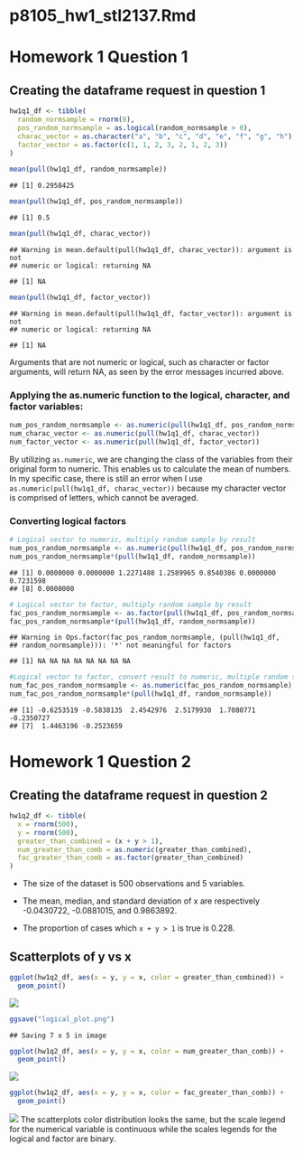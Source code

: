 p8105\_hw1\_stl2137.Rmd
================

# Homework 1 Question 1

## Creating the dataframe request in question 1

``` r
hw1q1_df <- tibble(
  random_normsample = rnorm(8),
  pos_random_normsample = as.logical(random_normsample > 0), 
  charac_vector = as.character("a", "b", "c", "d", "e", "f", "g", "h"),
  factor_vector = as.factor(c(1, 1, 2, 3, 2, 1, 2, 3)) 
)

mean(pull(hw1q1_df, random_normsample))
```

    ## [1] 0.2958425

``` r
mean(pull(hw1q1_df, pos_random_normsample))
```

    ## [1] 0.5

``` r
mean(pull(hw1q1_df, charac_vector))
```

    ## Warning in mean.default(pull(hw1q1_df, charac_vector)): argument is not
    ## numeric or logical: returning NA

    ## [1] NA

``` r
mean(pull(hw1q1_df, factor_vector))
```

    ## Warning in mean.default(pull(hw1q1_df, factor_vector)): argument is not
    ## numeric or logical: returning NA

    ## [1] NA

Arguments that are not numeric or logical, such as character or factor
arguments, will return NA, as seen by the error messages incurred
above.

### Applying the as.numeric function to the logical, character, and factor variables:

``` r
num_pos_random_normsample <- as.numeric(pull(hw1q1_df, pos_random_normsample))
num_charac_vector <- as.numeric(pull(hw1q1_df, charac_vector))
num_factor_vector <- as.numeric(pull(hw1q1_df, factor_vector))
```

By utilizing `as.numeric`, we are changing the class of the variables
from their original form to numeric. This enables us to calculate the
mean of numbers. In my specific case, there is still an error when I use
`as.numeric(pull(hw1q1_df, charac_vector))` because my character vector
is comprised of letters, which cannot be averaged.

### Converting logical factors

``` r
# Logical vector to numeric, multiply random sample by result
num_pos_random_normsample <- as.numeric(pull(hw1q1_df, pos_random_normsample))
num_pos_random_normsample*(pull(hw1q1_df, random_normsample))
```

    ## [1] 0.0000000 0.0000000 1.2271488 1.2589965 0.8540386 0.0000000 0.7231598
    ## [8] 0.0000000

``` r
# Logical vector to factor, multiply random sample by result
fac_pos_random_normsample <- as.factor(pull(hw1q1_df, pos_random_normsample))
fac_pos_random_normsample*(pull(hw1q1_df, random_normsample))
```

    ## Warning in Ops.factor(fac_pos_random_normsample, (pull(hw1q1_df,
    ## random_normsample))): '*' not meaningful for factors

    ## [1] NA NA NA NA NA NA NA NA

``` r
#Logical vector to factor, convert result to numeric, multiple random sample by result
num_fac_pos_random_normsample <- as.numeric(fac_pos_random_normsample)
num_fac_pos_random_normsample*(pull(hw1q1_df, random_normsample))
```

    ## [1] -0.6253519 -0.5838135  2.4542976  2.5179930  1.7080771 -0.2350727
    ## [7]  1.4463196 -0.2523659

# Homework 1 Question 2

## Creating the dataframe request in question 2

``` r
hw1q2_df <- tibble(
  x = rnorm(500),
  y = rnorm(500),
  greater_than_combined = (x + y > 1),
  num_greater_than_comb = as.numeric(greater_than_combined),
  fac_greater_than_comb = as.factor(greater_than_combined)
)
```

  - The size of the dataset is 500 observations and 5 variables.

  - The mean, median, and standard deviation of x are respectively
    -0.0430722, -0.0881015, and 0.9863892.

  - The proportion of cases which `x + y > 1` is true is 0.228.

## Scatterplots of y vs x

``` r
ggplot(hw1q2_df, aes(x = y, y = x, color = greater_than_combined)) +
  geom_point()
```

![](p8105_hw1_stl2137_files/figure-gfm/unnamed-chunk-6-1.png)<!-- -->

``` r
ggsave("logical_plot.png")
```

    ## Saving 7 x 5 in image

``` r
ggplot(hw1q2_df, aes(x = y, y = x, color = num_greater_than_comb)) +
  geom_point()
```

![](p8105_hw1_stl2137_files/figure-gfm/unnamed-chunk-6-2.png)<!-- -->

``` r
ggplot(hw1q2_df, aes(x = y, y = x, color = fac_greater_than_comb)) +
  geom_point()
```

![](p8105_hw1_stl2137_files/figure-gfm/unnamed-chunk-6-3.png)<!-- -->
The scatterplots color distribution looks the same, but the scale legend
for the numerical variable is continuous while the scales legends for
the logical and factor are binary.
